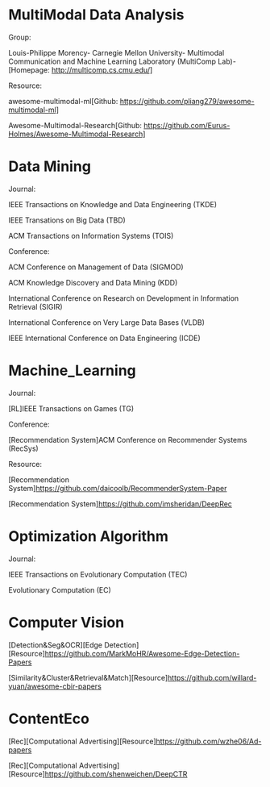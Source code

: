 # MultiModal Data Analysis

Group:

Louis-Philippe Morency-
Carnegie Mellon University-
Multimodal Communication and Machine Learning Laboratory (MultiComp Lab)-
[Homepage: http://multicomp.cs.cmu.edu/]

Resource:

awesome-multimodal-ml[Github: https://github.com/pliang279/awesome-multimodal-ml]

Awesome-Multimodal-Research[Github: https://github.com/Eurus-Holmes/Awesome-Multimodal-Research]

# Data Mining

Journal:

IEEE Transactions on Knowledge and Data Engineering (TKDE)

IEEE Transations on Big Data (TBD)

ACM Transactions on Information Systems (TOIS)

Conference:

ACM Conference on Management of Data (SIGMOD)

ACM Knowledge Discovery and Data Mining (KDD)

International Conference on Research on Development in Information Retrieval (SIGIR)

International Conference on Very Large Data Bases (VLDB)

IEEE International Conference on Data Engineering (ICDE)

# Machine_Learning

Journal:

[RL]IEEE Transactions on Games (TG)

Conference:

[Recommendation System]ACM Conference on Recommender Systems (RecSys)

Resource:

[Recommendation System]https://github.com/daicoolb/RecommenderSystem-Paper

[Recommendation System]https://github.com/imsheridan/DeepRec

# Optimization Algorithm

Journal:

IEEE Transactions on Evolutionary Computation (TEC)

Evolutionary Computation (EC)

# Computer Vision

[Detection&Seg&OCR][Edge Detection][Resource]https://github.com/MarkMoHR/Awesome-Edge-Detection-Papers

[Similarity&Cluster&Retrieval&Match][Resource]https://github.com/willard-yuan/awesome-cbir-papers

# ContentEco

[Rec][Computational Advertising][Resource]https://github.com/wzhe06/Ad-papers

[Rec][Computational Advertising][Resource]https://github.com/shenweichen/DeepCTR